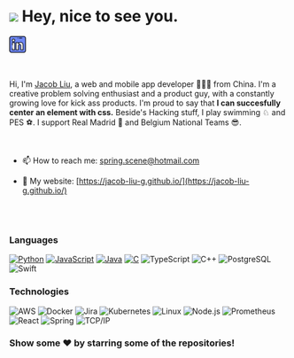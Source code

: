 <h1><img src="https://emojis.slackmojis.com/emojis/images/1531849430/4246/blob-sunglasses.gif?1531849430" width="30"/> Hey, nice to see you.</h1>

<p align="left">
<a href="https://www.linkedin.com/in/jacob-liu-g/" target="_blank"><img height="30" src="https://raw.githubusercontent.com/AbhishekMaira10/AbhishekMaira10/master/linkedin.png?raw=true"></a>&nbsp;&nbsp;&nbsp;&nbsp;&nbsp;
</p>

<br>

Hi, I'm [Jacob Liu](https://jacob-liu-g.github.io/), a web and mobile app developer 👨🏻‍💻 from China. I'm a creative problem solving enthusiast and a product guy, with a constantly growing love for kick ass products. I'm proud to say that **I can succesfully center an element with css.** Beside's Hacking stuff, I play swimming ♘ and PES ⚽.
I support Real Madrid 👿 and Belgium National Teams 😎.

<br>

- 📫 How to reach me: [spring.scene@hotmail.com](mailto:spring.scene@hotmail.com)

- 🔗 My website: [https://jacob-liu-g.github.io/](https://jacob-liu-g.github.io/)

 <br>

 </br>

### Languages

[![Python](https://img.shields.io/badge/-Python-fff?&logo=python)](https://github.com/jacob-liu-g?tab=repositories&q=&type=&language=python)
[![JavaScript](https://img.shields.io/badge/-JavaScript-fff?&logo=JavaScript&logoColor=ddc508)](https://github.com/jacob-liu-g?tab=repositories&q=&type=&language=javascript)
[![Java](https://img.shields.io/badge/-Java-fff?&logo=Java&logoColor=007396)](https://github.com/jacob-liu-g?tab=repositories&q=&type=&language=java)
[![C](https://img.shields.io/badge/-C-fff?&logo=C)](https://github.com/jacob-liu-g?tab=repositories&q=&type=&language=c)
![TypeScript](https://img.shields.io/badge/-TypeScript-fff?&logo=TypeScript&logoColor=007ACC)
![C++](https://img.shields.io/badge/-C++-fff?&logo=c%2b%2b&logoColor=00599C)
![PostgreSQL](https://img.shields.io/badge/-PostgreSQL-fff?&logo=PostgreSQL&logoColor=336791)
![Swift](https://img.shields.io/badge/-Swift-fff?&logo=Swift)

### Technologies

![AWS](https://img.shields.io/badge/-AWS-fff?&logo=Amazon-AWS&logoColor=232F3E)
![Docker](https://img.shields.io/badge/-Docker-fff?&logo=Docker)
![Jira](https://img.shields.io/badge/-Jira-fff?&logo=jira-software&logoColor=0052CC)
![Kubernetes](https://img.shields.io/badge/-Kubernetes-fff?&logo=Kubernetes)
![Linux](https://img.shields.io/badge/-Linux-fff?&logo=linux&logoColor=000)
![Node.js](https://img.shields.io/badge/-Node.js-fff?&logo=node.js)
![Prometheus](https://img.shields.io/badge/-Prometheus-fff?&logo=Prometheus)
![React](https://img.shields.io/badge/-React-fff?&logo=React)
![Spring](https://img.shields.io/badge/-Spring-fff?&logo=Spring)
![TCP/IP](https://img.shields.io/badge/-TCP/IP-fff?&logo=Cisco)

### Show some ❤️ by starring some of the repositories!

</div>
